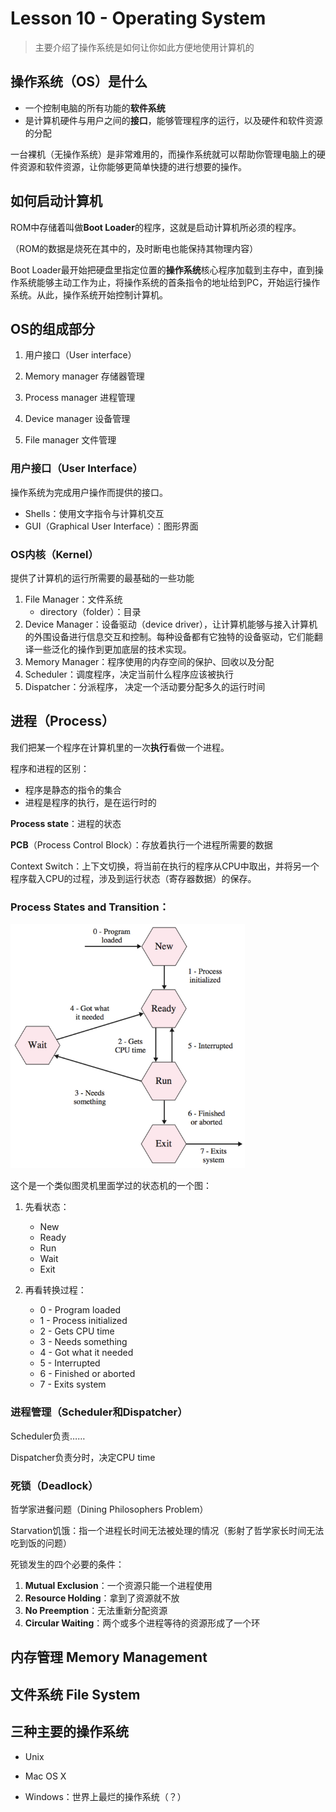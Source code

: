 # Lesson 10 - Operating System

> 主要介绍了操作系统是如何让你如此方便地使用计算机的

## 操作系统（OS）是什么

- 一个控制电脑的所有功能的**软件系统**
- 是计算机硬件与用户之间的**接口**，能够管理程序的运行，以及硬件和软件资源的分配

一台裸机（无操作系统）是非常难用的，而操作系统就可以帮助你管理电脑上的硬件资源和软件资源，让你能够更简单快捷的进行想要的操作。

 

## 如何启动计算机

ROM中存储着叫做**Boot Loader**的程序，这就是启动计算机所必须的程序。

（ROM的数据是烧死在其中的，及时断电也能保持其物理内容）

Boot Loader最开始把硬盘里指定位置的**操作系统**核心程序加载到主存中，直到操作系统能够主动工作为止，将操作系统的首条指令的地址给到PC，开始运行操作系统。从此，操作系统开始控制计算机。



## OS的组成部分

1. 用户接口（User interface）

2. Memory manager 存储器管理

3. Process manager 进程管理

4. Device manager 设备管理

5. File manager 文件管理



### 用户接口（User Interface）

操作系统为完成用户操作而提供的接口。

- Shells：使用文字指令与计算机交互
- GUI（Graphical User Interface）：图形界面



### OS内核（Kernel）

提供了计算机的运行所需要的最基础的一些功能

1. File Manager：文件系统
   - directory（folder）：目录
2. Device Manager：设备驱动（device driver），让计算机能够与接入计算机的外围设备进行信息交互和控制。每种设备都有它独特的设备驱动，它们能翻译一些泛化的操作到更加底层的技术实现。
3. Memory Manager：程序使用的内存空间的保护、回收以及分配
4. Scheduler：调度程序，决定当前什么程序应该被执行
5. Dispatcher：分派程序， 决定一个活动要分配多久的运行时间



## 进程（Process）

我们把某一个程序在计算机里的一次**执行**看做一个进程。

程序和进程的区别：

- 程序是静态的指令的集合
- 进程是程序的执行，是在运行时的

**Process state**：进程的状态

**PCB**（Process Control Block）：存放着执行一个进程所需要的数据

Context Switch：上下文切换，将当前在执行的程序从CPU中取出，并将另一个程序载入CPU的过程，涉及到运行状态（寄存器数据）的保存。



### Process States and Transition：

<img src="./imgs/L10_1.png" alt="L10_1" style="zoom:67%;" />

这个是一个类似图灵机里面学过的状态机的一个图：

1. 先看状态：
   - New
   - Ready
   - Run
   - Wait
   - Exit

2. 再看转换过程：
   - 0 - Program loaded
   - 1 - Process initialized
   - 2 - Gets CPU time
   - 3 - Needs something
   - 4 - Got what it needed
   - 5 - Interrupted
   - 6 - Finished or aborted
   - 7 - Exits system



### 进程管理（Scheduler和Dispatcher）

Scheduler负责……

Dispatcher负责分时，决定CPU time



### 死锁（Deadlock）

哲学家进餐问题（Dining Philosophers Problem）

Starvation饥饿：指一个进程长时间无法被处理的情况（影射了哲学家长时间无法吃到饭的问题）

死锁发生的四个必要的条件：

1. **Mutual Exclusion**：一个资源只能一个进程使用
2. **Resource Holding**：拿到了资源就不放
3. **No Preemption**：无法重新分配资源
4. **Circular Waiting**：两个或多个进程等待的资源形成了一个环



## 内存管理 Memory Management





## 文件系统 File System





## 三种主要的操作系统

- Unix

- Mac OS X

- Windows：世界上最烂的操作系统（？）